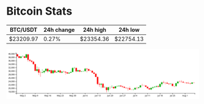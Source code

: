 # Bitcoin Stats

BTC/USDT|24h change|24h high|24h low|
|---|---|---|---|
|$23209.97|0.27%|$23354.36|$22754.13|

<img src="./chart.svg">
